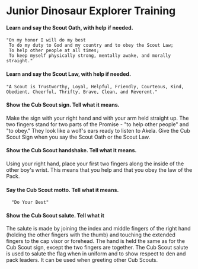 # Junior Dinosaur Explorer Training

#### Learn and say the Scout Oath, with help if needed.
    "On my honor I will do my best
     To do my duty to God and my country and to obey the Scout Law;
     To help other people at all times;
     To keep myself physically strong, mentally awake, and morally straight."

#### Learn and say the Scout Law, with help if needed.
    "A Scout is Trustworthy, Loyal, Helpful, Friendly, Courteous, Kind, Obedient, Cheerful, Thrifty, Brave, Clean, and Reverent."

#### Show the Cub Scout sign. Tell what it means.
Make the sign with your right hand and with your arm held straight up. The two fingers stand for two parts of the Promise - "to help other people" and "to obey." They look like a wolf's ears ready to listen to Akela. Give the Cub Scout Sign when you say the Scout Oath or the Scout Law.

#### Show the Cub Scout handshake. Tell what it means.
Using your right hand, place your first two fingers along the inside of the other boy's wrist. This means that you help and that you obey the law of the Pack.

#### Say the Cub Scout motto. Tell what it means.
      "Do Your Best"

#### Show the Cub Scout salute. Tell what it
The salute is made by joining the index and middle fingers of the right hand (holding the other fingers with the thumb) and touching the extended fingers to the cap visor or forehead. The hand is held the same as for the Cub Scout sign, except the two fingers are together.
The Cub Scout salute is used to salute the flag when in uniform and to show respect to den and pack leaders. It can be used when greeting other Cub Scouts.
